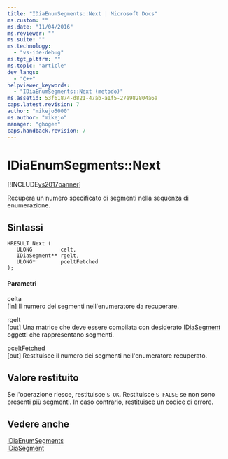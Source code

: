 ```yaml
---
title: "IDiaEnumSegments::Next | Microsoft Docs"
ms.custom: ""
ms.date: "11/04/2016"
ms.reviewer: ""
ms.suite: ""
ms.technology: 
  - "vs-ide-debug"
ms.tgt_pltfrm: ""
ms.topic: "article"
dev_langs: 
  - "C++"
helpviewer_keywords: 
  - "IDiaEnumSegments::Next (metodo)"
ms.assetid: 53f61874-d821-47ab-a1f5-27e982804a6a
caps.latest.revision: 7
author: "mikejo5000"
ms.author: "mikejo"
manager: "ghogen"
caps.handback.revision: 7
---
```

# IDiaEnumSegments::Next
[!INCLUDE[vs2017banner](../../code-quality/includes/vs2017banner.md)]

Recupera un numero specificato di segmenti nella sequenza di enumerazione.  
  
## Sintassi  
  
```cpp#  
HRESULT Next (   
   ULONG         celt,   
   IDiaSegment** rgelt,  
   ULONG*        pceltFetched  
);  
```  
  
#### Parametri  
 celta  
 \[in\]  Il numero dei segmenti nell'enumeratore da recuperare.  
  
 rgelt  
 \[out\]  Una matrice che deve essere compilata con desiderato [IDiaSegment](../../debugger/debug-interface-access/idiasegment.md) oggetti che rappresentano segmenti.  
  
 pceltFetched  
 \[out\]  Restituisce il numero dei segmenti nell'enumeratore recuperato.  
  
## Valore restituito  
 Se l'operazione riesce, restituisce `S_OK`.  Restituisce `S_FALSE` se non sono presenti più segmenti.  In caso contrario, restituisce un codice di errore.  
  
## Vedere anche  
 [IDiaEnumSegments](../../debugger/debug-interface-access/idiaenumsegments.md)   
 [IDiaSegment](../../debugger/debug-interface-access/idiasegment.md)